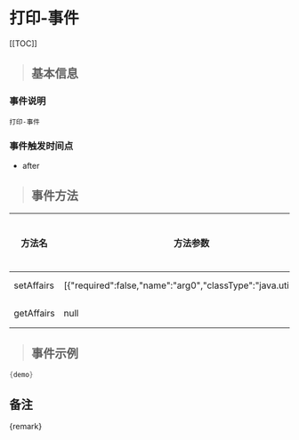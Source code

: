 # 打印-事件

[[TOC]]

>## 基本信息

### 事件说明
```text
打印-事件
```

### 事件触发时间点
- after

>## 事件方法

方法名 | 方法参数 | 方法返回值 | 版本 | 参数描述
 --- | --- | --- | --- | --- 
setAffairs|[{"required":false,"name":"arg0","classType":"java.util.List"}]|void|设置affairs
getAffairs|null|java.util.List|获取affairs


> ## 事件示例

```java
{demo}
```

## 备注
{remark}